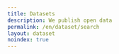 ```yaml
---
title: Datasets
description: We publish open data
permalink: /en/dataset/search
layout: dataset
noindex: true
---
```

